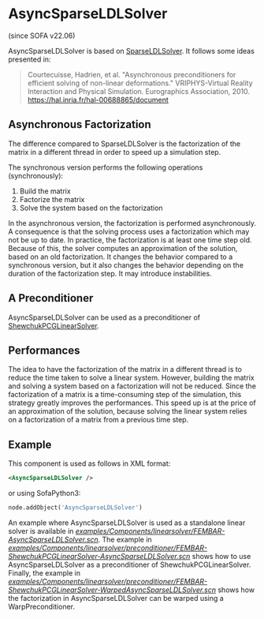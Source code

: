 ﻿AsyncSparseLDLSolver
====================

(since SOFA v22.06)

AsyncSparseLDLSolver is based on [SparseLDLSolver](https://www.sofa-framework.org/community/doc/components/linearsolvers/sparseldlsolver/).
It follows some ideas presented in:

> Courtecuisse, Hadrien, et al. "Asynchronous preconditioners for efficient solving of non-linear deformations." VRIPHYS-Virtual Reality Interaction and Physical Simulation. Eurographics Association, 2010.
https://hal.inria.fr/hal-00688865/document

## Asynchronous Factorization

The difference compared to SparseLDLSolver is the factorization of the matrix in a different thread in order to speed up a simulation step.

The synchronous version performs the following operations (synchronously):
1) Build the matrix
2) Factorize the matrix
3) Solve the system based on the factorization

In the asynchronous version, the factorization is performed asynchronously.
A consequence is that the solving process uses a factorization which may not be up to date.
In practice, the factorization is at least one time step old.
Because of this, the solver computes an approximation of the solution, based on an old factorization.
It changes the behavior compared to a synchronous version, but it also changes the behavior depending on the duration of the factorization step.
It may introduce instabilities.

## A Preconditioner

AsyncSparseLDLSolver can be used as a preconditioner of [ShewchukPCGLinearSolver](https://www.sofa-framework.org/community/doc/components/linearsolvers/preconditioned-cg/).

## Performances

The idea to have the factorization of the matrix in a different thread is to reduce the time taken to solve a linear system.
However, building the matrix and solving a system based on a factorization will not be reduced.
Since the factorization of a matrix is a time-consuming step of the simulation, this strategy greatly improves the performances.
This speed up is at the price of an approximation of the solution, because solving the linear system relies on a factorization of a matrix from a previous time step.

## Example

This component is used as follows in XML format:

``` xml
<AsyncSparseLDLSolver />
```

or using SofaPython3:

``` python
node.addObject('AsyncSparseLDLSolver')
```

An example where AsyncSparseLDLSolver is used as a standalone linear solver is available in [*examples/Components/linearsolver/FEMBAR-AsyncSparseLDLSolver.scn*](https://github.com/sofa-framework/sofa/blob/master/examples/Components/linearsolver/FEMBAR-AsyncSparseLDLSolver.scn).
The example in [*examples/Components/linearsolver/preconditioner/FEMBAR-ShewchukPCGLinearSolver-AsyncSparseLDLSolver.scn*](https://github.com/sofa-framework/sofa/blob/master/examples/Components/linearsolver/preconditioner/FEMBAR-ShewchukPCGLinearSolver-AsyncSparseLDLSolver.scn) shows how to use AsyncSparseLDLSolver as a preconditioner of ShewchukPCGLinearSolver.
Finally, the example in [*examples/Components/linearsolver/preconditioner/FEMBAR-ShewchukPCGLinearSolver-WarpedAsyncSparseLDLSolver.scn*](https://github.com/sofa-framework/sofa/blob/master/examples/Components/linearsolver/preconditioner/FEMBAR-ShewchukPCGLinearSolver-WarpedAsyncSparseLDLSolver.scn) shows how the factorization in AsyncSparseLDLSolver can be warped using a WarpPreconditioner.
